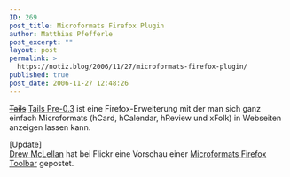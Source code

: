 ```yaml
---
ID: 269
post_title: Microformats Firefox Plugin
author: Matthias Pfefferle
post_excerpt: ""
layout: post
permalink: >
  https://notiz.blog/2006/11/27/microformats-firefox-plugin/
published: true
post_date: 2006-11-27 12:48:26
---
```

<!-- wp:paragraph -->
<p><del><a href="http://blog.codeeg.com/tails-firefox-extension">Tails</a></del> <a href="http://blog.codeeg.com/tails-firefox-extension-03/">Tails Pre-0.3</a> ist eine Firefox-Erweiterung mit der man sich ganz einfach Microformats (hCard, hCalendar, hReview und xFolk) in Webseiten anzeigen lassen kann.</p>
<!-- /wp:paragraph -->

<!-- wp:paragraph -->
<p>[Update]<br/>
	<a href="http://allinthehead.com/">Drew McLellan</a> hat bei Flickr eine Vorschau einer <a href="http://flickr.com/photos/drewm/297963658/">Microformats Firefox Toolbar</a> gepostet.</p>
<!-- /wp:paragraph -->